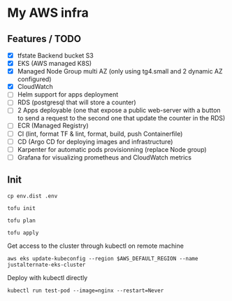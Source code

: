 # My AWS infra

## Features / TODO

- [x] tfstate Backend bucket S3
- [x] EKS (AWS managed K8S)
- [x] Managed Node Group multi AZ (only using tg4.small and 2 dynamic AZ configured)
- [x] CloudWatch
- [ ] Helm support for apps deployment
- [ ] RDS (postgresql that will store a counter)
- [ ] 2 Apps deployable (one that expose a public web-server with a button to send a request to the second one that update the counter in the RDS)
- [ ] ECR (Managed Registry)
- [ ] CI (lint, format TF & lint, format, build, push Containerfile)
- [ ] CD (Argo CD for deploying images and infrastructure)
- [ ] Karpenter for automatic pods provisionning (replace Node group)
- [ ] Grafana for visualizing prometheus and CloudWatch metrics

## Init

```
cp env.dist .env
```

```
tofu init

tofu plan

tofu apply
```

Get access to the cluster through kubectl on remote machine
```
aws eks update-kubeconfig --region $AWS_DEFAULT_REGION --name justalternate-eks-cluster 
```

Deploy with kubectl directly
```
kubectl run test-pod --image=nginx --restart=Never
```
